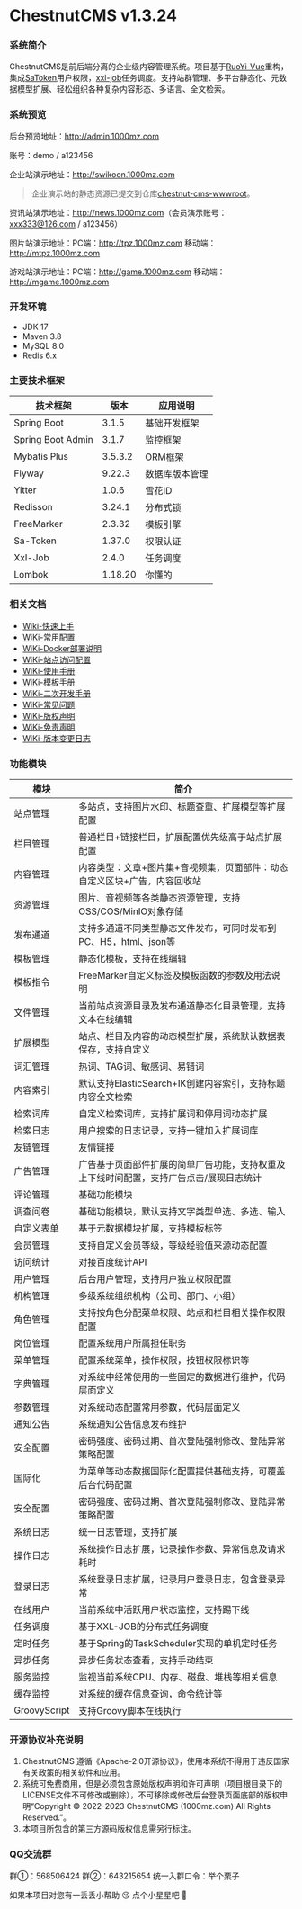 # ChestnutCMS v1.3.24

### 系统简介

ChestnutCMS是前后端分离的企业级内容管理系统。项目基于[RuoYi-Vue](https://gitee.com/y_project/RuoYi-Vue)重构，集成[SaToken](https://gitee.com/dromara/sa-token)用户权限，[xxl-job](https://gitee.com/xuxueli0323/xxl-job)任务调度。支持站群管理、多平台静态化、元数据模型扩展、轻松组织各种复杂内容形态、多语言、全文检索。

### 系统预览

后台预览地址：<http://admin.1000mz.com>

账号：demo / a123456

企业站演示地址：<http://swikoon.1000mz.com>

> 企业演示站的静态资源已提交到仓库[chestnut-cms-wwwroot](https://gitee.com/liweiyi/chestnut-cms-wwwroot)。

资讯站演示地址：<http://news.1000mz.com>（会员演示账号：xxx333@126.com / a123456）

图片站演示地址：PC端：<http://tpz.1000mz.com> 移动端：<http://mtpz.1000mz.com>

游戏站演示地址：PC端：<http://game.1000mz.com> 移动端：<http://mgame.1000mz.com>

### 开发环境
- JDK 17
- Maven 3.8
- MySQL 8.0
- Redis 6.x

### 主要技术框架

| 技术框架              | 版本      | 应用说明    |
|-------------------|---------|---------|
| Spring Boot       | 3.1.5   | 基础开发框架  |
| Spring Boot Admin | 3.1.7   | 监控框架    |
| Mybatis Plus      | 3.5.3.2 | ORM框架   |
| Flyway            | 9.22.3  | 数据库版本管理 |
| Yitter            | 1.0.6   | 雪花ID    |
| Redisson          | 3.24.1  | 分布式锁    |
| FreeMarker        | 2.3.32  | 模板引擎    |
| Sa-Token          | 1.37.0  | 权限认证    |
| Xxl-Job           | 2.4.0   | 任务调度    |
| Lombok            | 1.18.20 | 你懂的     |

### 相关文档


- [Wiki-快速上手](https://gitee.com/liweiyi/ChestnutCMS/wikis/%E5%BF%AB%E9%80%9F%E5%BC%80%E5%A7%8B)
- [WiKi-常用配置](https://gitee.com/liweiyi/ChestnutCMS/wikis/%E5%B8%B8%E7%94%A8%E9%85%8D%E7%BD%AE%E8%AF%B4%E6%98%8E)
- [WiKi-Docker部署说明](https://gitee.com/liweiyi/ChestnutCMS/wikis/Docker%E9%83%A8%E7%BD%B2%E8%AF%B4%E6%98%8E)
- [WiKi-站点访问配置](https://gitee.com/liweiyi/ChestnutCMS/wikis/%E7%AB%99%E7%82%B9%E8%AE%BF%E9%97%AE%E9%85%8D%E7%BD%AE)
- [WiKi-使用手册](https://gitee.com/liweiyi/ChestnutCMS/wikis/%E7%B3%BB%E7%BB%9F%E4%BD%BF%E7%94%A8%E6%89%8B%E5%86%8C/%E5%BB%BA%E7%AB%99%E6%B5%81%E7%A8%8B)
- [WiKi-模板手册](https://gitee.com/liweiyi/ChestnutCMS/wikis/%E6%A8%A1%E6%9D%BF%E6%89%8B%E5%86%8C/%E6%A8%A1%E6%9D%BF%E5%85%A8%E5%B1%80%E5%8F%98%E9%87%8F%E8%AF%B4%E6%98%8E)
- [WiKi-二次开发手册](https://gitee.com/liweiyi/ChestnutCMS/wikis/%E4%BA%8C%E6%AC%A1%E5%BC%80%E5%8F%91%E6%89%8B%E5%86%8C/%E5%AE%9A%E6%97%B6%E4%BB%BB%E5%8A%A1)
- [WiKi-常见问题](https://gitee.com/liweiyi/ChestnutCMS/wikis/%E5%B8%B8%E8%A7%81%E9%97%AE%E9%A2%98)
- [WiKi-版权声明](https://gitee.com/liweiyi/ChestnutCMS/wikis/%E7%89%88%E6%9D%83%E5%A3%B0%E6%98%8E)
- [WiKi-免责声明](https://gitee.com/liweiyi/ChestnutCMS/wikis/%E5%85%8D%E8%B4%A3%E5%A3%B0%E6%98%8E)
- [WiKi-版本变更日志](https://gitee.com/liweiyi/ChestnutCMS/wikis/%E7%89%88%E6%9C%AC%E5%8F%98%E6%9B%B4%E6%97%A5%E5%BF%97)

### 功能模块

| 模块           | 简介                                           |
|--------------|----------------------------------------------|
| 站点管理         | 多站点，支持图片水印、标题查重、扩展模型等扩展配置                    |
| 栏目管理         | 普通栏目+链接栏目，扩展配置优先级高于站点扩展配置                    |
| 内容管理         | 内容类型：文章+图片集+音视频集，页面部件：动态自定义区块+广告，内容回收站       |
| 资源管理         | 图片、音视频等各类静态资源管理，支持OSS/COS/MinIO对象存储          |
| 发布通道         | 支持多通道不同类型静态文件发布，可同时发布到PC、H5，html、json等       |
| 模板管理         | 静态化模板，支持在线编辑                                 |
| 模板指令         | FreeMarker自定义标签及模板函数的参数及用法说明                 |
| 文件管理         | 当前站点资源目录及发布通道静态化目录管理，支持文本在线编辑                |
| 扩展模型         | 站点、栏目及内容的动态模型扩展，系统默认数据表保存，支持自定义              |
| 词汇管理         | 热词、TAG词、敏感词、易错词                              |
| 内容索引         | 默认支持ElasticSearch+IK创建内容索引，支持标题内容全文检索        |
| 检索词库         | 自定义检索词库，支持扩展词和停用词动态扩展                        |
| 检索日志         | 用户搜索的日志记录，支持一键加入扩展词库                         |
| 友链管理         | 友情链接                                         |
| 广告管理         | 广告基于页面部件扩展的简单广告功能，支持权重及上下线时间配置，支持广告点击/展现日志统计 |
| 评论管理         | 基础功能模块                                       |
| 调查问卷         | 基础功能模块，默认支持文字类型单选、多选、输入                      |
| 自定义表单        | 基于元数据模块扩展，支持模板标签                             |
| 会员管理         | 支持自定义会员等级，等级经验值来源动态配置                        |
| 访问统计         | 对接百度统计API                                    |
| 用户管理         | 后台用户管理，支持用户独立权限配置                            |
| 机构管理         | 多级系统组织机构（公司、部门、小组）                           |
| 角色管理         | 支持按角色分配菜单权限、站点和栏目相关操作权限配置                    |
| 岗位管理         | 配置系统用户所属担任职务                                 |
| 菜单管理         | 配置系统菜单，操作权限，按钮权限标识等                          |
| 字典管理         | 对系统中经常使用的一些固定的数据进行维护，代码层面定义                  |
| 参数管理         | 对系统动态配置常用参数，代码层面定义                           |
| 通知公告         | 系统通知公告信息发布维护                                 |
| 安全配置         | 密码强度、密码过期、首次登陆强制修改、登陆异常策略配置                  |
| 国际化          | 为菜单等动态数据国际化配置提供基础支持，可覆盖后台代码配置                |
| 安全配置         | 密码强度、密码过期、首次登陆强制修改、登陆异常策略配置                  |
| 系统日志         | 统一日志管理，支持扩展                                  |
| 操作日志         | 系统操作日志扩展，记录操作参数、异常信息及请求耗时                    |
| 登录日志         | 系统登录日志扩展，记录用户登录日志，包含登录异常                     |
| 在线用户         | 当前系统中活跃用户状态监控，支持踢下线                          |
| 任务调度         | 基于XXL-JOB的分布式任务调度                            |
| 定时任务         | 基于Spring的TaskScheduler实现的单机定时任务              |
| 异步任务         | 异步任务状态查看，支持手动结束                              |
| 服务监控         | 监视当前系统CPU、内存、磁盘、堆栈等相关信息                      |
| 缓存监控         | 对系统的缓存信息查询，命令统计等                             |
| GroovyScript | 支持Groovy脚本在线执行                               |

### 开源协议补充说明

1. ChestnutCMS 遵循《Apache-2.0开源协议》，使用本系统不得用于违反国家有关政策的相关软件和应用。
2. 系统可免费商用，但是必须包含原始版权声明和许可声明（项目根目录下的LICENSE文件不可修改或删除），不可移除或修改后台登录页面底部的版权申明“Copyright © 2022-2023 ChestnutCMS (1000mz.com) All Rights Reserved.”。
3. 本项目所包含的第三方源码版权信息需另行标注。

### QQ交流群
群①：568506424
群②：643215654
统一入群口令：举个栗子

如果本项目对您有一丢丢小帮助 :kissing_heart: 点个小星星吧 :star2: